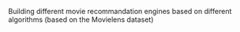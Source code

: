 Building different movie recommandation engines based on different algorithms (based on the Movielens dataset)
